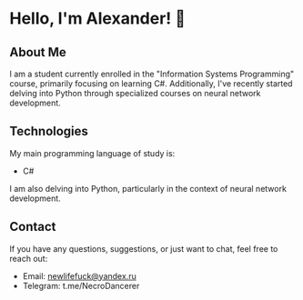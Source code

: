 # Hello, I'm Alexander! 👋

## About Me
I am a student currently enrolled in the "Information Systems Programming" course, primarily focusing on learning C#. Additionally, I've recently started delving into Python through specialized courses on neural network development.

## Technologies
My main programming language of study is:
- C#

I am also delving into Python, particularly in the context of neural network development.

## Contact
If you have any questions, suggestions, or just want to chat, feel free to reach out:
- Email: newlifefuck@yandex.ru
- Telegram: t.me/NecroDancerer
